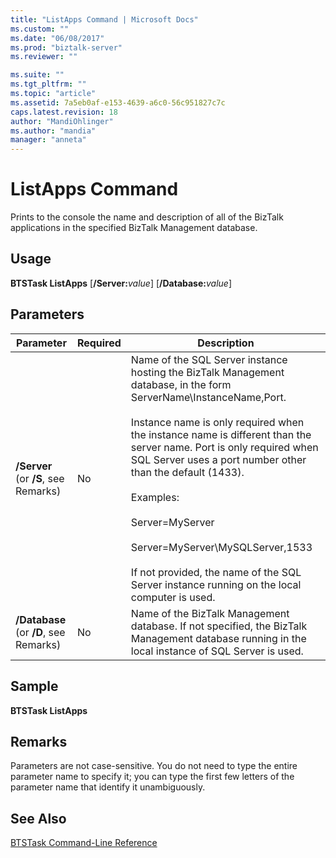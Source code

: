 ```yaml
---
title: "ListApps Command | Microsoft Docs"
ms.custom: ""
ms.date: "06/08/2017"
ms.prod: "biztalk-server"
ms.reviewer: ""

ms.suite: ""
ms.tgt_pltfrm: ""
ms.topic: "article"
ms.assetid: 7a5eb0af-e153-4639-a6c0-56c951827c7c
caps.latest.revision: 18
author: "MandiOhlinger"
ms.author: "mandia"
manager: "anneta"
---
```

# ListApps Command
Prints to the console the name and description of all of the BizTalk applications in the specified BizTalk Management database.  
  
## Usage  
 <strong>BTSTask ListApps</strong> [<strong>/Server:</strong><em>value</em>] [<strong>/Database:</strong><em>value</em>]  
  
## Parameters  
  
|Parameter|Required|Description|  
|---------------|--------------|-----------------|  
|**/Server** (or **/S**, see Remarks)|No|Name of the SQL Server instance hosting the BizTalk Management database, in the form ServerName\InstanceName,Port.<br /><br /> Instance name is only required when the instance name is different than the server name. Port is only required when SQL Server uses a port number other than the default (1433).<br /><br /> Examples:<br /><br /> Server=MyServer<br /><br /> Server=MyServer\MySQLServer,1533<br /><br /> If not provided, the name of the SQL Server instance running on the local computer is used.|  
|**/Database** (or **/D**, see Remarks)|No|Name of the BizTalk Management database. If not specified, the BizTalk Management database running in the local instance of SQL Server is used.|  
  
## Sample  
 **BTSTask ListApps**  
  
## Remarks  
 Parameters are not case-sensitive. You do not need to type the entire parameter name to specify it; you can type the first few letters of the parameter name that identify it unambiguously.  
  
## See Also  
 [BTSTask Command-Line Reference](../core/btstask-command-line-reference.md)
